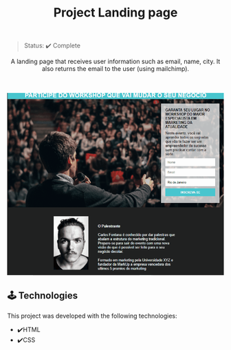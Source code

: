  <h1 align="center"> Project Landing page </h1>
  
<br>
  
  > Status: ✔️ Complete
  
<p align="center"> A landing page that receives user information such as email, name, city. It also returns the email to the user (using mailchimp). </p>
  
<br>
<br>
  
<div align="center">  
<img src="https://github.com/Lucas-dev-br/Pagina_de_Captura/blob/master/GifLandingPage1.gif" height="425">  
</div>

## 🕹️ Technologies

This project was developed with the following technologies:

- ✔️HTML
- ✔️CSS
